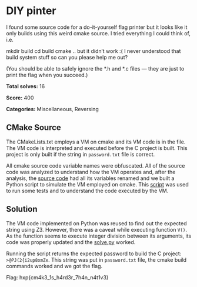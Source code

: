 # DIY pinter

I found some source code for a do-it-yourself flag printer but it looks like it only builds using this weird cmake source. I tried everything I could think of, i.e.

mkdir build
cd build
cmake ..
but it didn’t work :( I never understood that build system stuff so can you please help me out?

(You should be able to safely ignore the *.h and *.c files — they are just to print the flag when you succeed.)

**Total solves:** 16

**Score:** 400

**Categories:** Miscellaneous, Reversing

## CMake Source

The CMakeLists.txt employs a VM on cmake and its VM code is in the file. The VM code is interpreted and executed before the C project is built. This project is only built if the string in `password.txt` file is correct.

All cmake source code variable names were obfuscated. All of the source code was analyzed to understand how the VM operates and, after the analysis, the [source code](CMakeLists.txt) had all its variables renamed and we built a Python script to simulate the VM employed on cmake. This [script](vm.py) was used to run some tests and to understand the code executed by the VM.

## Solution

The VM code implemented on Python was reused to find out the expected string using Z3. However, there was a caveat while executing function `V()`. As the function seems to execute integer division between its arguments, its code was properly updated and the [solve.py](script) worked.

Running the script returns the expected password to build the C project: `>@PJ(2{i2up8xmZe`. This string was put in `password.txt` file, the cmake build commands worked and we got the flag.

Flag: hxp{cm4k3\_1s\_h4rd3r\_7h4n\_n4t1v3}
